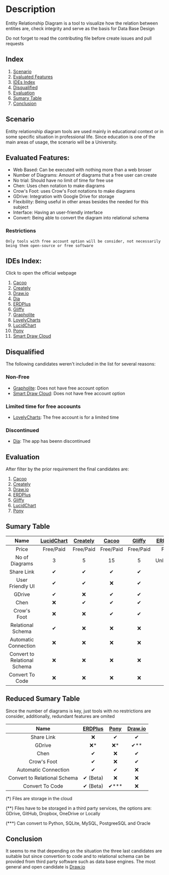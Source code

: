 # Description
Entity Relationship Diagram is a tool to visualize how the relation between entities are, check integrity and serve as the basis for Data Base Design

Do not forget to read the contributing file before create issues and pull requests

## Index
1. [Scenario](#scenario)
1. [Evaluated Features](#evaluated-features)
1. [IDEs Index](#ides-index)
1. [Disqualified](#disqualified)
1. [Evaluation](#evaluation)
1. [Sumary Table](#sumary-table)
1. [Conclusion](#conclusion)

## Scenario
Entity relationship diagram tools are used mainly in educational context or in some specific situation in professional life. Since education is one of the main areas of usage, the scenario will be a University.

## Evaluated Features:

- Web Based: Can be executed with nothing more than a web broser
- Number of Diagrams: Amount of diagrams that a free user can create
- No trial: Should have no limit of time for free use
- Chen: Uses chen notation to make diagrams
- Crow's Foot: uses Crow's Foot notations to make diagrams
- GDrive: Integration with Google Drive for storage
- Flexibility: Being useful in other areas besides the needed for this subject
- Interface: Having an user-friendly interface
- Convert: Being able to convert the diagram into relational schema

### Restrictions

    Only tools with free account option will be consider, not necessarily being them open-source or free software

## IDEs Index:
Click to open the official webpage

1. [Cacoo](https://cacoo.com)
1. [Creately](https://creately.com)
1. [Draw.io](https://www.draw.io)
1. [Dia](https://wiki.gnome.org/Apps/Dia)
1. [ERDPlus](https://erdplus.com)
1. [Gliffy](https://www.gliffy.com)
1. [Grapholite](https://grapholite.com/)
1. [LovelyCharts](http://lovelycharts.com/)
1. [LucidChart](https://www.lucidchart.com)
1. [Pony](https://ponyorm.com/)
1. [Smart Draw Cloud](https://www.smartdraw.com)

## Disqualified
The following candidates weren't included in the list for several reasons:

### Non-Free
- [Grapholite](https://grapholite.com/): Does not have free account option
- [Smart Draw Cloud](https://www.smartdraw.com): Does not have free account option

### Limited time for free accounts
- [LovelyCharts](http://lovelycharts.com/): The free account is for a limited time

### Discontinued
- [Dia](https://wiki.gnome.org/Apps/Dia): The app has beenn discontinued


## Evaluation
After filter by the prior requirement the final candidates are:
1. [Cacoo](https://cacoo.com)
1. [Creately](https://creately.com)
1. [Draw.io](https://www.draw.io)
1. [ERDPlus](https://erdplus.com)
1. [Gliffy](https://www.gliffy.com)
1. [LucidChart](https://www.lucidchart.com)
1. [Pony](https://ponyorm.com/)

## Sumary Table

|             Name             	| [LucidChart](https://www.lucidchart.com) 	| [Creately](https://creately.com) 	| [Cacoo](https://cacoo.com) 	| [Gliffy](https://www.gliffy.com) 	| [ERDPlus](https://erdplus.com) 	| [Pony](https://ponyorm.com/) 	| [Draw.io](https://www.draw.io) 	|
|:----------------------------:	|:----------------------------------------:	|:--------------------------------:	|:--------------------------:	|:--------------------------------:	|:------------------------------:	|:----------------------------:	|:------------------------------:	|
|             Price            	|                 Free/Paid                	|             Free/Paid            	|          Free/Paid         	|             Free/Paid            	|              Free              	|             Free             	|              Free              	|
|        No of Diagrams        	|                     3                    	|                 5                	|             15             	|                 5                	|            Unlimited           	|           Unlimited          	|            Unlimited           	|
|          Share Link          	|                     ✔                    	|                 ✔                	|              ✔             	|                 ✔                	|               :x:              	|               ✔              	|                ✔               	|
|       User Friendly UI       	|                     ✔                    	|                 ✔                	|             :x:            	|                 ✔                	|                ✔               	|               ✔              	|                ✔               	|
|            GDrive            	|                     ✔                    	|                :x:               	|              ✔             	|                 ✔                	|               :x:              	|              :x:             	|                ✔               	|
|             Chen             	|                    :x:                   	|                 ✔                	|              ✔             	|                 ✔                	|                ✔               	|              :x:             	|                ✔               	|
|          Crow's Foot         	|                    :x:                   	|                :x:               	|              ✔             	|                 ✔                	|                ✔               	|              :x:             	|                ✔               	|
|       Relational Schema      	|                     ✔                    	|                :x:               	|             :x:            	|                :x:               	|                ✔               	|               ✔              	|                ✔               	|
|     Automatic Connection     	|                    :x:                   	|                :x:               	|             :x:            	|                :x:               	|                ✔               	|               ✔              	|               :x:              	|
| Convert to Relational Schema 	|                    :x:                   	|                :x:               	|             :x:            	|                :x:               	|                ✔               	|              :x:             	|               :x:              	|
|        Convert To Code       	|                    :x:                   	|                :x:               	|             :x:            	|                :x:               	|                ✔               	|               ✔              	|               :x:              	|

## Reduced Sumary Table
Since the number of diagrams is key, just tools with no restrictions are consider, additionally, redundant features are omited

|             Name             	| [ERDPlus](https://erdplus.com) 	| [Pony](https://ponyorm.com/) 	| [Draw.io](https://www.draw.io) 	|
|:----------------------------:	|:------------------------------:	|:----------------------------:	|:------------------------------:	|
|          Share Link          	|               :x:              	|               ✔              	|                ✔               	|
|            GDrive            	|              :x:*              	|             :x:*             	|               ✔**              	|
|             Chen             	|                ✔               	|              :x:             	|                ✔               	|
|          Crow's Foot         	|                ✔               	|              :x:             	|                ✔               	|
|     Automatic Connection     	|                ✔               	|               ✔              	|               :x:              	|
| Convert to Relational Schema 	|            ✔ (Beta)            	|              :x:             	|               :x:              	|
|        Convert To Code       	|            ✔ (Beta)            	|             ✔\***            	|               :x:              	|

(\*) Files are storage in the cloud

(\**) Files have to be storaged in a third party services, the options are: GDrive, GitHub, Dropbox, OneDrive or Locally

(\***) Can convert to Python, SQLite, MySQL, PostgreeSQL and Oracle

## Conclusion
It seems to me that depending on the situation the three last candidates are suitable but since convertion to code and to relational schema can be provided from third party software such as data base engines. The most general and open candidate is [Draw.io](https://www.draw.io)

